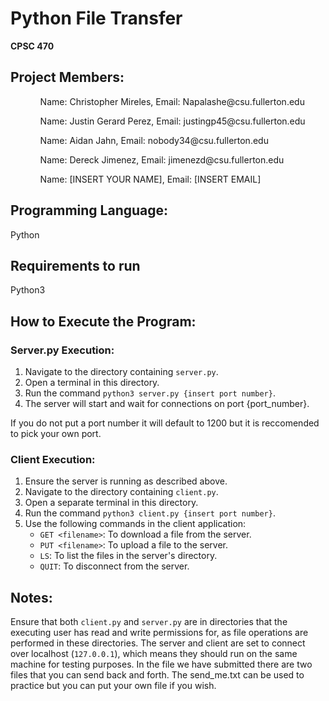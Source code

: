<!DOCTYPE html>
<html>
<head>
    <h1>Python File Transfer </h1>
    <p><strong>CPSC 470</strong></p>
</head>
<body>
    

  <h2>Project Members:</h2>
<ol>
<ul>Name: Christopher Mireles, Email: Napalashe@csu.fullerton.edu</ul>
<ul>Name: Justin Gerard Perez, Email: justingp45@csu.fullerton.edu </ul>
<ul>Name: Aidan Jahn, Email: nobody34@csu.fullerton.edu </ul>
<ul>Name: Dereck Jimenez, Email: jimenezd@csu.fullerton.edu </ul>
<ul>Name: [INSERT YOUR NAME], Email: [INSERT EMAIL] </ul>
        
</ol>

  <h2>Programming Language:</h2>
    <p>Python</p>
    
  <h2>Requirements to run</h2>
      <p>
                  Python3
      </p>

  <h2>How to Execute the Program:</h2>
  <h3>Server.py Execution:</h3>
  <ol>
        <li>Navigate to the directory containing <code>server.py</code>.</li>
        <li>Open a terminal in this directory.</li>
        <li>Run the command <code>python3 server.py {insert port number}</code>.</li>
        <li>The server will start and wait for connections on port {port_number}.</li>
    </ol>
    <p>If you do not put a port number it will default to 1200 but it is reccomended to pick your own port.</p>

  <h3>Client Execution:</h3>
  <ol>
        <li>Ensure the server is running as described above.</li>
        <li>Navigate to the directory containing <code>client.py</code>.</li>
        <li>Open a separate terminal in this directory.</li>
        <li>Run the command <code>python3 client.py {insert port number}</code>.</li>
        <li>Use the following commands in the client application:
            <ul>
                <li><code>GET &lt;filename&gt;</code>: To download a file from the server.</li>
                <li><code>PUT &lt;filename&gt;</code>: To upload a file to the server.</li>
                <li><code>LS</code>: To list the files in the server's directory.</li>
                <li><code>QUIT</code>: To disconnect from the server.</li>
            </ul>
        </li>
  </ol>

  <h2>Notes:</h2>
   <p>
        Ensure that both <code>client.py</code> and <code>server.py</code> are in directories that the executing user has read and write permissions for, as file operations are performed in these directories.
        The server and client are set to connect over localhost (<code>127.0.0.1</code>), which means they should run on the same machine for testing purposes. In the file we have submitted there are two files that you can send back and forth.
        The send_me.txt can be used to practice but you can put your own file if you wish.
    

</body>
</html>
